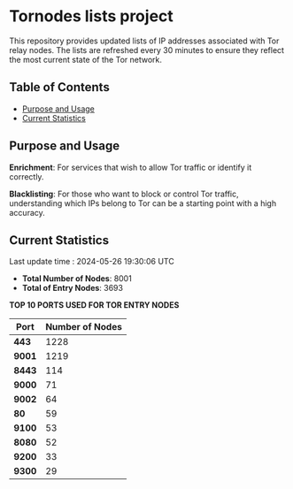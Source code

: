 # Tornodes lists project

This repository provides updated lists of IP addresses associated with Tor relay nodes. The lists are refreshed every 30 minutes to ensure they reflect the most current state of the Tor network.

## Table of Contents

- [Purpose and Usage](#purpose-and-usage)
- [Current Statistics](#current-statistics)


## Purpose and Usage

**Enrichment**: For services that wish to allow Tor traffic or identify it correctly.

**Blacklisting**: For those who want to block or control Tor traffic, understanding which IPs belong to Tor can be a starting point with a high accuracy.

## Current Statistics

Last update time : 2024-05-26 19:30:06 UTC

- **Total Number of Nodes**: 8001
- **Total of Entry Nodes**: 3693

**TOP 10 PORTS USED FOR TOR ENTRY NODES**

| **Port** | **Number of Nodes** |
|------|-----------------|
| **443**   | 1228  |
| **9001**   | 1219  |
| **8443**   | 114  |
| **9000**   | 71  |
| **9002**   | 64  |
| **80**   | 59  |
| **9100**   | 53  |
| **8080**   | 52  |
| **9200**   | 33  |
| **9300**   | 29  |

